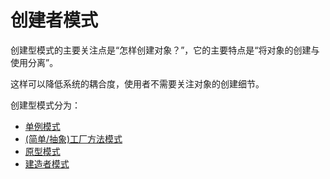 # 创建者模式

创建型模式的主要关注点是“怎样创建对象？”，它的主要特点是“将对象的创建与使用分离”。

这样可以降低系统的耦合度，使用者不需要关注对象的创建细节。

创建型模式分为：

* [单例模式](SingletonPattern/Singleton.md)
* [(简单/抽象)工厂方法模式](FactoryMethodPattern/FactoryMethod.md)
* [原型模式](PrototypePattern/Prototype.md)
* [建造者模式](BuilderPattern/Builder.md)


